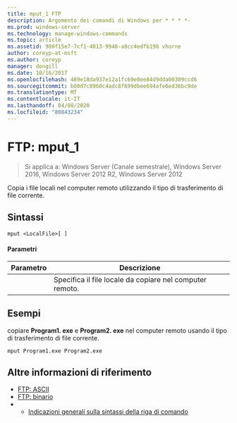 ```yaml
---
title: mput_1 FTP
description: Argomento dei comandi di Windows per * * * *-
ms.prod: windows-server
ms.technology: manage-windows-commands
ms.topic: article
ms.assetid: 980f15e7-7cf1-4813-9946-a8cc4edfb198 vhorne
author: coreyp-at-msft
ms.author: coreyp
manager: dongill
ms.date: 10/16/2017
ms.openlocfilehash: 489e18da937e12a1fc69e0ee84d9dda00309ccd6
ms.sourcegitcommit: b00d7c8968c4adc8f699dbee694afe6ed36bc9de
ms.translationtype: MT
ms.contentlocale: it-IT
ms.lasthandoff: 04/08/2020
ms.locfileid: "80843234"
---
```

# <a name="ftp-mput_1"></a>FTP: mput_1

>Si applica a: Windows Server (Canale semestrale), Windows Server 2016, Windows Server 2012 R2, Windows Server 2012

Copia i file locali nel computer remoto utilizzando il tipo di trasferimento di file corrente.   
## <a name="syntax"></a>Sintassi  
```  
mput <LocalFile>[ ]  
```  
#### <a name="parameters"></a>Parametri  

|  Parametro  |                       Descrizione                        |
|-------------|----------------------------------------------------------|
| <LocalFile> | Specifica il file locale da copiare nel computer remoto. |

## <a name="examples"></a><a name=BKMK_Examples></a>Esempi  
copiare **Program1. exe** e **Program2. exe** nel computer remoto usando il tipo di trasferimento di file corrente.  
```  
mput Program1.exe Program2.exe  
```  
## <a name="additional-references"></a>Altre informazioni di riferimento  
-   [FTP: ASCII](ftp-ascii.md)  
-   [FTP: binario](ftp-binary.md)  
-   - [Indicazioni generali sulla sintassi della riga di comando](command-line-syntax-key.md)  
